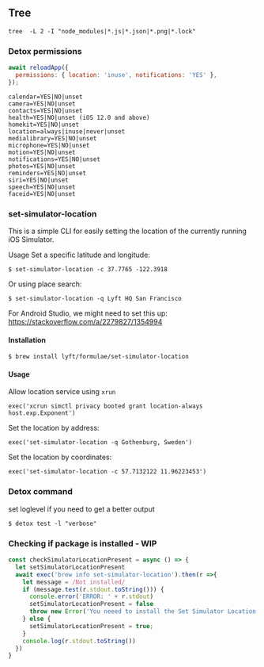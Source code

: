 

## Tree

```
tree  -L 2 -I "node_modules|*.js|*.json|*.png|*.lock"
```


### Detox permissions

```js
await reloadApp({
  permissions: { location: 'inuse', notifications: 'YES' },
});
```

```
calendar=YES|NO|unset
camera=YES|NO|unset
contacts=YES|NO|unset
health=YES|NO|unset (iOS 12.0 and above)
homekit=YES|NO|unset
location=always|inuse|never|unset
medialibrary=YES|NO|unset
microphone=YES|NO|unset
motion=YES|NO|unset
notifications=YES|NO|unset
photos=YES|NO|unset
reminders=YES|NO|unset
siri=YES|NO|unset
speech=YES|NO|unset
faceid=YES|NO|unset
```


### set-simulator-location
This is a simple CLI for easily setting the location of the currently running iOS Simulator.

Usage
Set a specific latitude and longitude:
```
$ set-simulator-location -c 37.7765 -122.3918
```
Or using place search:
```
$ set-simulator-location -q Lyft HQ San Francisco
```

For Android Studio, we might need to set this up: https://stackoverflow.com/a/2279827/1354994
#### Installation
```
$ brew install lyft/formulae/set-simulator-location
```
#### Usage
Allow location service using `xrun`
```
exec('xcrun simctl privacy booted grant location-always host.exp.Exponent')
```

Set the location by address:
```
exec('set-simulator-location -q Gothenburg, Sweden')
```

Set the location by coordinates:
```
exec('set-simulator-location -c 57.7132122 11.96223453')
```
### Detox command
set loglevel if you need to get a better output
```
$ detox test -l "verbose"
```

### Checking if package is installed - WIP
```js
const checkSimulatorLocationPresent = async () => {
  let setSimulatorLocationPresent
  await exec('brew info set-simulator-location').then(r =>{
    let message = /Not installed/
    if (message.test(r.stdout.toString())) {
      console.error('ERROR: ' + r.stdout)
      setSimulatorLocationPresent = false
      throw new Error('You neeed to install the Set Simulator Location package using "brew install set-simulator-location"')
    } else {
      setSimulatorLocationPresent = true;
    }
    console.log(r.stdout.toString())
  })
}
```